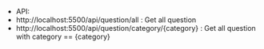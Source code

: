 - API:
 - http://localhost:5500/api/question/all : Get all question
 - http://localhost:5500/api/question/category/{category} : Get all question with category ==  {category}